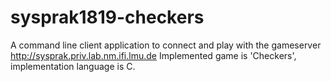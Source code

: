 # sysprak1819-checkers
A command line client application to connect and play with the gameserver http://sysprak.priv.lab.nm.ifi.lmu.de
Implemented game is 'Checkers', implementation language is C.
